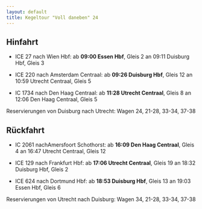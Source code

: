 ```yaml
---
layout: default
title: Kegeltour "Voll daneben" 24
---
```


## Hinfahrt

- ICE 27 nach Wien Hbf:
ab **09:00 Essen Hbf**, Gleis 2
an 09:11 Duisburg Hbf, Gleis 3

- ICE 220 nach Amsterdam Centraal:
ab **09:26 Duisburg Hbf**, Gleis 12
an 10:59 Utrecht Centraal, Gleis 5

- IC 1734 nach Den Haag Centraal:
ab **11:28 Utrecht Centraal**, Gleis 8
an 12:06 Den Haag Centraal, Gleis 5

Reservierungen von Duisburg nach Utrecht: Wagen 24, 21-28, 33-34, 37-38

## Rückfahrt

- IC 2061 nachAmersfoort Schothorst:
ab **16:09 Den Haag Centraal**, Gleis 4
an 16:47 Utrecht Centraal, Gleis 12

- ICE 129 nach Frankfurt Hbf:
ab **17:06 Utrecht Centraal**, Gleis 19
an 18:32 Duisburg Hbf, Gleis 2

- ICE 624 nach Dortmund Hbf:
ab **18:53 Duisburg Hbf**, Gleis 13
an 19:03 Essen Hbf, Gleis 6

Reservierungen von Utrecht nach Duisburg: Wagen 34, 21-28, 33-34, 37-38



